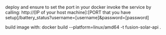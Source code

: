 deploy and ensure to set the port in your docker
invoke the service by calling: http://[IP of your host machine]:[PORT that you have setup]/battery_status?username=[username]&password=[password]

build image with: docker build --platform=linux/amd64 -t fusion-solar-api .
